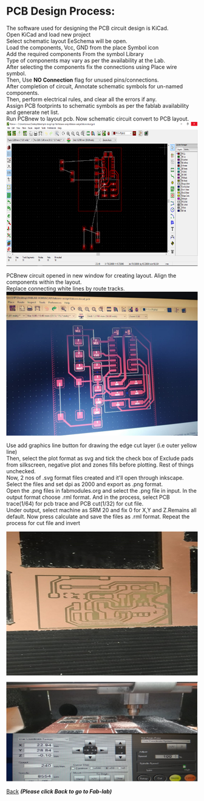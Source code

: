 #  PCB  Design  Process:
The software used for designing the PCB circuit design is KiCad.      
Open KiCad and load new project      
Select schematic layout EeSchema will be open.      
Load the components, Vcc, GND from the place Symbol icon      
Add the required components  From the symbol  Library      
Type of components may vary as per the availability at the Lab.        
After selecting the components fix the connections using Place  wire symbol.        
Then, Use **NO Connection** flag for unused pins/connections.      
After completion of circuit, Annotate schematic symbols for un-named components.       
Then, perform electrical rules, and clear all the errors if any.          
Assign PCB footprints to schematic symbols as per the fablab availability and generate net list.     
Run PCBnew to layout pcb. Now schematic circuit convert to PCB layout.   
![PCB Design](/images/AssignQ1.png)

PCBnew circuit opened in new window for creating layout. Align the components within the layout.     
Replace connecting white lines by route tracks.    
![PCB Design](/images/AssignA1.jpeg)      


Use add graphics line button for drawing the edge cut layer (i.e outer yellow line)       
Then, select the plot format as svg and tick the check box of Exclude pads from silkscreen,           negative plot    and zones fills before plotting. Rest of things unchecked.    
Now, 2 nos of .svg format files created and it'll open through inkscape. Select the files and set dpi as   2000 and export as .png format.     
Open the .png files in fabmodules.org and select the .png file in input. In the output format choose .rml  format. And in the process, select PCB trace(1/64) for pcb trace and PCB cut(1/32) for cut file.      
Under output, select machine as SRM 20 and fix 0 for X,Y and Z.Remains all default. Now press calculate    and save the files as .rml format. Repeat the process for cut file and invert    

![PCB Design](/images/pcb-design.jpeg)

 














![PCB Design](/images/microcontroller-pcb.jpg)




[Back](/mdfiles/Fab-Lab.md)  ***(Please click  Back to go to Fab-lab)***






